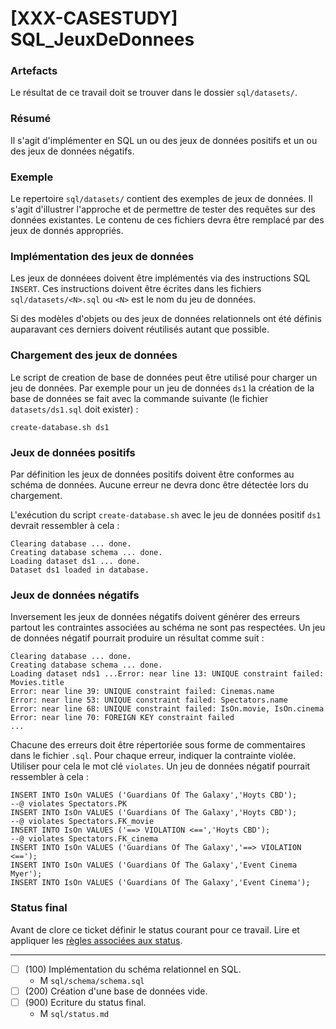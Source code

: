 [XXX-CASESTUDY] SQL_JeuxDeDonnees
===========================================================

### Artefacts

Le résultat de ce travail doit se trouver dans le dossier 
``sql/datasets/``.

### Résumé

Il s'agit d'implémenter en SQL un ou des jeux de données positifs et un
ou des jeux de données négatifs.

### Exemple

Le repertoire ``sql/datasets/`` contient des exemples de jeux de données.
Il s'agit d'illustrer l'approche et de permettre de tester des requêtes
sur des données existantes. Le contenu de ces fichiers devra être 
remplacé par des jeux de donnés appropriés.
 
### Implémentation des jeux de données

Les jeux de donnéees doivent être implémentés via des instructions SQL
``INSERT``. Ces instructions doivent être écrites dans les fichiers 
``sql/datasets/<N>.sql`` ou ``<N>`` est le nom du jeu de données.

Si des modèles d'objets ou des jeux de données relationnels ont été
définis auparavant ces derniers doivent réutilisés autant que possible.

### Chargement des jeux de données

Le script de creation de base de données peut être utilisé pour charger
un jeu de données. Par exemple pour un jeu de données ``ds1`` la création
de la base de données se fait avec la commande suivante 
(le fichier ``datasets/ds1.sql`` doit exister) :
```
create-database.sh ds1
```

### Jeux de données positifs 

Par définition les jeux de données positifs doivent être conformes au
schéma de données. Aucune erreur ne devra donc être détectée lors du 
chargement. 

L'exécution du script ``create-database.sh`` avec le jeu de données
positif ``ds1`` devrait ressembler à cela :
```
Clearing database ... done.
Creating database schema ... done.
Loading dataset ds1 ... done.
Dataset ds1 loaded in database.
```

### Jeux de données négatifs

Inversement les jeux de données négatifs doivent générer des erreurs 
partout les contraintes associées au schéma ne sont pas respectées.
Un jeu de données négatif pourrait produire un résultat comme suit :
```
Clearing database ... done.
Creating database schema ... done.
Loading dataset nds1 ...Error: near line 13: UNIQUE constraint failed: Movies.title
Error: near line 39: UNIQUE constraint failed: Cinemas.name
Error: near line 53: UNIQUE constraint failed: Spectators.name
Error: near line 68: UNIQUE constraint failed: IsOn.movie, IsOn.cinema
Error: near line 70: FOREIGN KEY constraint failed
...
```

Chacune des erreurs doit être répertoriée sous forme de commentaires
dans le fichier ``.sql``. Pour chaque erreur, indiquer la contrainte
violée. Utiliser pour cela le mot clé ``violates``. Un jeu de données
négatif pourrait ressembler à cela :
```
INSERT INTO IsOn VALUES ('Guardians Of The Galaxy','Hoyts CBD');
--@ violates Spectators.PK
INSERT INTO IsOn VALUES ('Guardians Of The Galaxy','Hoyts CBD');
--@ violates Spectators.FK_movie
INSERT INTO IsOn VALUES ('==> VIOLATION <==','Hoyts CBD');
--@ violates Spectators.FK_cinema
INSERT INTO IsOn VALUES ('Guardians Of The Galaxy','==> VIOLATION <==');
INSERT INTO IsOn VALUES ('Guardians Of The Galaxy','Event Cinema Myer');
INSERT INTO IsOn VALUES ('Guardians Of The Galaxy','Event Cinema');
``` 

### Status final

Avant de clore ce ticket définir le status courant pour ce travail. Lire et appliquer les [règles associées aux status](https://modelscript.readthedocs.io/en/latest/methods/status.html#rules).

________

- [ ] (100) Implémentation du schéma relationnel en SQL.
    - M ``sql/schema/schema.sql``
- [ ] (200) Création d'une base de données vide.
- [ ] (900) Ecriture du status final.
    - M ``sql/status.md``
